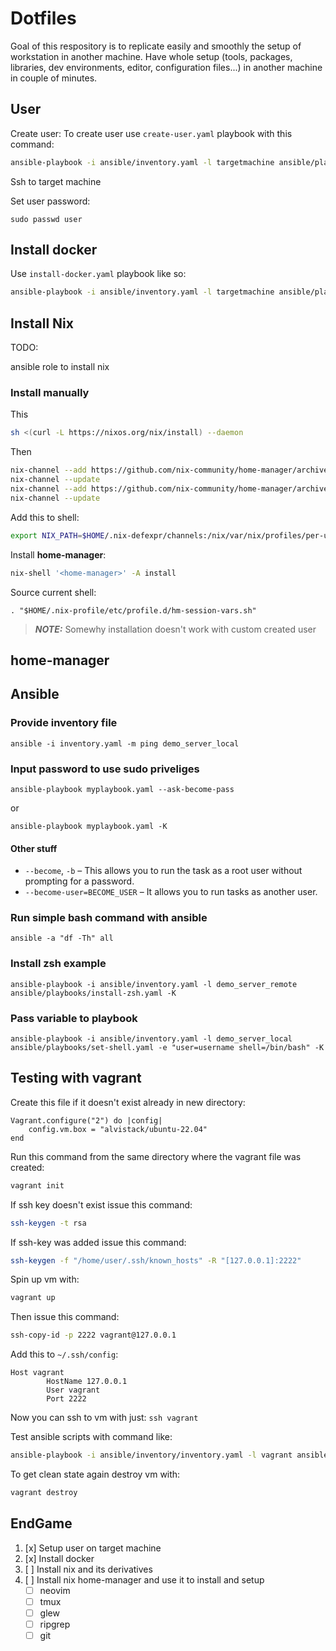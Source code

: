 # Dotfiles

Goal of this respository is to replicate easily and smoothly the setup of workstation in another machine. Have whole setup (tools, packages, libraries, dev environments, editor, configuration files...) in another machine in couple of minutes.

## User

Create user: To create user use `create-user.yaml` playbook with this command:
```bash
ansible-playbook -i ansible/inventory.yaml -l targetmachine ansible/playbooks/create-user.yaml -K
```

Ssh to target machine

Set user password:
```
sudo passwd user
```

## Install docker

Use `install-docker.yaml` playbook like so:
```bash
ansible-playbook -i ansible/inventory.yaml -l targetmachine ansible/playbooks/install-docker.yaml -K
```

## Install Nix

TODO:

ansible role to install nix

### Install manually

This
```bash
sh <(curl -L https://nixos.org/nix/install) --daemon
```

Then
```bash
nix-channel --add https://github.com/nix-community/home-manager/archive/master.tar.gz home-manager
nix-channel --update
nix-channel --add https://github.com/nix-community/home-manager/archive/release-22.05.tar.gz home-manager
nix-channel --update
```

Add this to shell:
```bash
export NIX_PATH=$HOME/.nix-defexpr/channels:/nix/var/nix/profiles/per-user/root/channels${NIX_PATH:+:$NIX_PATH}
```

Install **home-manager**:
```bash
nix-shell '<home-manager>' -A install
```

Source current shell:
```
. "$HOME/.nix-profile/etc/profile.d/hm-session-vars.sh"
```

> **_NOTE:_**  Somewhy installation doesn't work with custom created user

## home-manager

## Ansible

### Provide inventory file

```
ansible -i inventory.yaml -m ping demo_server_local
```

### Input password to use sudo priveliges

```
ansible-playbook myplaybook.yaml --ask-become-pass
```

or

```
ansible-playbook myplaybook.yaml -K
```

#### Other stuff

 - `--become`, `-b` – This allows you to run the task as a root user without prompting for a password.
 - `--become-user=BECOME_USER` – It allows you to run tasks as another user.

### Run simple bash command with ansible

```
ansible -a "df -Th" all
```

### Install zsh example

```
ansible-playbook -i ansible/inventory.yaml -l demo_server_remote ansible/playbooks/install-zsh.yaml -K
```

### Pass variable to playbook

```
ansible-playbook -i ansible/inventory.yaml -l demo_server_local ansible/playbooks/set-shell.yaml -e "user=username shell=/bin/bash" -K
```

## Testing with vagrant

Create this file if it doesn't exist already in new directory:

```
Vagrant.configure("2") do |config|
    config.vm.box = "alvistack/ubuntu-22.04"
end
```

Run this command from the same directory where the vagrant file was created:

```bash
vagrant init
```

If ssh key doesn't exist issue this command:
```bash
ssh-keygen -t rsa
```

If ssh-key was added issue this command:
```bash
ssh-keygen -f "/home/user/.ssh/known_hosts" -R "[127.0.0.1]:2222"
```
Spin up vm with:
```bash
vagrant up
```
Then issue this command:
```bash
ssh-copy-id -p 2222 vagrant@127.0.0.1
```

Add this to `~/.ssh/config`:
```
Host vagrant
        HostName 127.0.0.1
        User vagrant
        Port 2222
```

Now you can ssh to vm with just: `ssh vagrant`

Test ansible scripts with command like:
```bash
ansible-playbook -i ansible/inventory/inventory.yaml -l vagrant ansible/playbooks/create-user.yaml -K
```

To get clean state again destroy vm with:
```bash
vagrant destroy
```

## EndGame

1. [x] Setup user on target machine
2. [x] Install docker
3. [ ] Install nix and its derivatives
4. [ ] Install nix home-manager and use it to install and setup
    - [ ] neovim
    - [ ] tmux
    - [ ] glew
    - [ ] ripgrep
    - [ ] git
